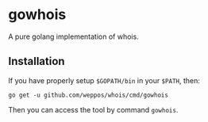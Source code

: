 # gowhois

A pure golang implementation of whois.

## Installation

If you have properly setup `$GOPATH/bin` in your `$PATH`, then:

```
go get -u github.com/weppos/whois/cmd/gowhois
```

Then you can access the tool by command `gowhois`.
